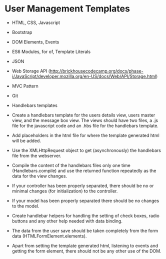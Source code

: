 
# User Management Templates

* HTML, CSS, Javascript
* Bootstrap
* DOM Elements, Events
* ES6 Modules, for of, Template Literals
* JSON
* Web Storage API (http://brickhousecodecamp.org/docs/phase-i/JavaScript/developer.mozilla.org/en-US/docs/Web/API/Storage.html)
* MVC Pattern
* Git
* Handlebars templates

* Create a handlebars template for the users details view, users master view, and the message box view.
  The views should have two files, a .js file for the javascript code and an .hbs file for the handlebars template.
* Add placeholders in the html file for where the template generated html will be added.
* Use the XMLHttpRequest object to get (asynchronously) the handlebars file from the webserver.
* Compile the content of the handlebars files only one time (Handlebars.compile) and use the returned function repeatedly as the data for the view changes.
* If your controller has been properly separated, there should be no or minimal changes (for initialization) to the controller.
* If your model has been properly separated there should be no changes to the model.
* Create handlebar helpers for handling the setting of check boxes, radio buttons and any other help needed with data binding.
* The data from the user save should be taken completely from the form data (HTMLFormElement.elements).
* Apart from setting the template generated html, listening to events and getting the form element, there should not be any other use of the DOM.